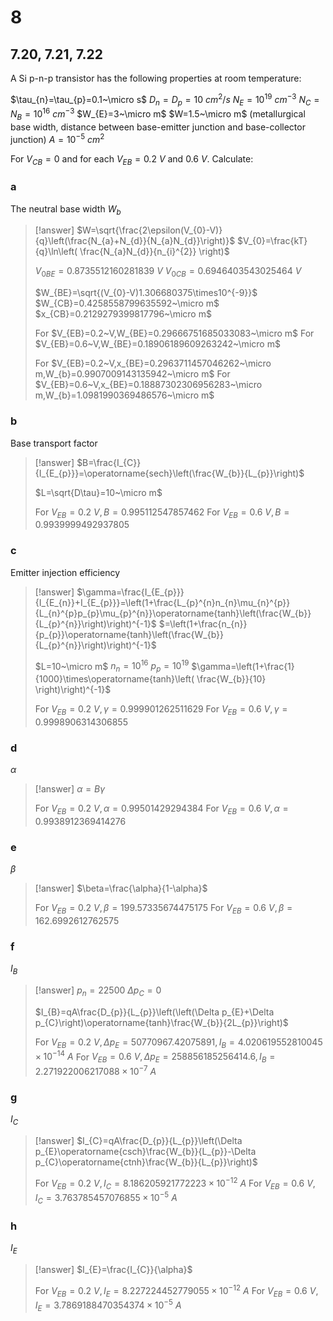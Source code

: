 # 8

## 7.20, 7.21, 7.22

A Si p-n-p transistor has the following properties at room temperature:

$\tau_{n}=\tau_{p}=0.1~\micro s$
$D_{n}=D_{p}=10~cm^{2}/s$
$N_{E}=10^{19}~cm^{-3}$
$N_{C}=N_{B}=10^{16}~cm^{-3}$
$W_{E}=3~\micro m$
$W=1.5~\micro m$ (metallurgical base width, distance between base-emitter junction and base-collector junction)
$A=10^{-5}~cm^{2}$

For $V_{CB}=0$ and for each $V_{EB}=0.2~V$ and $0.6~V$. Calculate:

### a

The neutral base width $W_{b}$

> [!answer]
> $W=\sqrt{\frac{2\epsilon(V_{0}-V)}{q}\left(\frac{N_{a}+N_{d}}{N_{a}N_{d}}\right)}$
> $V_{0}=\frac{kT}{q}\ln\left( \frac{N_{a}N_{d}}{n_{i}^{2}} \right)$
> 
> $V_{0BE}=0.8735512160281839~V$
> $V_{0CB}=0.6946403543025464~V$
> 
> $W_{BE}=\sqrt{(V_{0}-V)1.306680375\times10^{-9}}$
> $W_{CB}=0.4258558799635592~\micro m$
> $x_{CB}=0.2129279399817796~\micro m$
> 
> For $V_{EB}=0.2~V,W_{BE}=0.29666751685033083~\micro m$
> For $V_{EB}=0.6~V,W_{BE}=0.18906189609263242~\micro m$
> 
> For $V_{EB}=0.2~V,x_{BE}=0.2963711457046262~\micro m,W_{b}=0.9907009143135942~\micro m$
> For $V_{EB}=0.6~V,x_{BE}=0.18887302306956283~\micro m,W_{b}=1.0981990369486576~\micro m$

### b

Base transport factor

> [!answer]
> $B=\frac{I_{C}}{I_{E_{p}}}=\operatorname{sech}\left(\frac{W_{b}}{L_{p}}\right)$
> 
> $L=\sqrt{D\tau}=10~\micro m$
> 
> For $V_{EB}=0.2~V,B=0.995112547857462$
> For $V_{EB}=0.6~V,B=0.9939999492937805$

### c

Emitter injection efficiency

> [!answer]
> $\gamma=\frac{I_{E_{p}}}{I_{E_{n}}+I_{E_{p}}}=\left(1+\frac{L_{p}^{n}n_{n}\mu_{n}^{p}}{L_{n}^{p}p_{p}\mu_{p}^{n}}\operatorname{tanh}\left(\frac{W_{b}}{L_{p}^{n}}\right)\right)^{-1}$
> $=\left(1+\frac{n_{n}}{p_{p}}\operatorname{tanh}\left(\frac{W_{b}}{L_{p}^{n}}\right)\right)^{-1}$
> 
> $L=10~\micro m$
> $n_{n}=10^{16}$
> $p_{p}=10^{19}$
> $\gamma=\left(1+\frac{1}{1000}\times\operatorname{tanh}\left( \frac{W_{b}}{10} \right)\right)^{-1}$
> 
> For $V_{EB}=0.2~V,\gamma=0.999901262511629$
> For $V_{EB}=0.6~V,\gamma=0.9998906314306855$

### d

$\alpha$

> [!answer]
> $\alpha=B\gamma$
> 
> For $V_{EB}=0.2~V,\alpha=0.99501429294384$
> For $V_{EB}=0.6~V,\alpha=0.9938912369414276$

### e

$\beta$

> [!answer]
> $\beta=\frac{\alpha}{1-\alpha}$
> 
> For $V_{EB}=0.2~V,\beta=199.57335674475175$
> For $V_{EB}=0.6~V,\beta=162.6992612762575$

### f

$I_{B}$

> [!answer]
> $p_{n}=22500$
> $\Delta p_{C}=0$
> 
> $I_{B}=qA\frac{D_{p}}{L_{p}}\left(\left(\Delta p_{E}+\Delta p_{C}\right)\operatorname{tanh}\frac{W_{b}}{2L_{p}}\right)$
> 
> For $V_{EB}=0.2~V,\Delta p_{E}=50770967.42075891,I_{B}=4.020619552810045\times10^{-14}~A$
> For $V_{EB}=0.6~V,\Delta p_{E}=258856185256414.6,I_{B}=2.271922006217088\times10^{-7}~A$

### g

$I_{C}$

> [!answer]
> $I_{C}=qA\frac{D_{p}}{L_{p}}\left(\Delta p_{E}\operatorname{csch}\frac{W_{b}}{L_{p}}-\Delta p_{C}\operatorname{ctnh}\frac{W_{b}}{L_{p}}\right)$
> 
> For $V_{EB}=0.2~V,I_{C}=8.186205921772223\times10^{-12}~A$
> For $V_{EB}=0.6~V,I_{C}=3.763785457076855\times10^{-5}~A$

### h

$I_{E}$

> [!answer]
> $I_{E}=\frac{I_{C}}{\alpha}$
> 
> For $V_{EB}=0.2~V,I_{E}=8.227224452779055\times10^{-12}~A$
> For $V_{EB}=0.6~V,I_{E}=3.7869188470354374\times10^{-5}~A$
